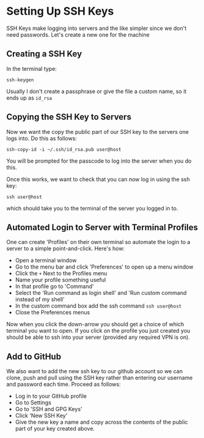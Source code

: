 # Setting Up SSH Keys

SSH Keys make logging into servers and the like simpler since we don't need passwords.
Let's create a new one for the machine

## Creating a SSH Key

In the terminal type:

```{bash}
ssh-keygen
```

Usually I don't create a passphrase or give the file a custom name, so it ends up as `id_rsa`

## Copying the SSH Key to Servers

Now we want the copy the public part of our SSH key to the servers one logs into.
Do this as follows:

```{bash}
ssh-copy-id -i ~/.ssh/id_rsa.pub user@host
```

You will be prompted for the passcode to log into the server when you do this.

Once this works, we want to check that you can now log in using the ssh key:

```
ssh user@host
```

which should take you to the terminal of the server you logged in to.

## Automated Login to Server with Terminal Profiles

One can create 'Profiles' on their own terminal so automate the login to a server to a simple point-and-click.
Here's how:

* Open a terminal window
* Go to the menu bar and click 'Preferences' to open up a menu window
* Click the `+` Next to the Profiles menu
* Name your profile something useful
* In that profile go to 'Command'
* Select the 'Run command as login shell' and 'Run custom command instead of my shell'
* In the custom command box add the ssh command `ssh user@host`
* Close the Preferences menus

Now when you click the down-arrow you should get a choice of which terminal you want to open. 
If you click on the profile you just created you should be able to ssh into your server (provided any required VPN is on). 

## Add to GitHub

We also want to add the new ssh key to our github account so we can clone, push and pull using the SSH key rather than entering our username and password each time.
Proceed as follows:

* Log in to your GitHub profile
* Go to Settings
* Go to 'SSH and GPG Keys'
* Click 'New SSH Key'
* Give the new key a name and copy across the contents of the public part of your key created above.